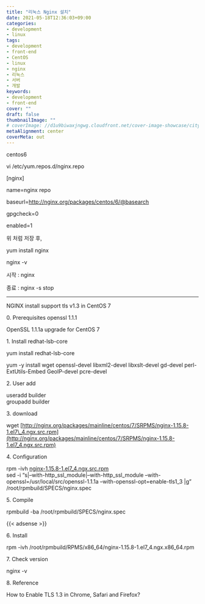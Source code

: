 ```yaml
---
title: "리눅스 Nginx 설치"
date: 2021-05-18T12:36:03+09:00
categories: 
- development
- linux
tags: 
- development
- front-end
- CentOS
- linux
- nginx
- 리눅스
- 서버
- 개발
keywords: 
- development
- front-end
cover: ""
draft: false
thumbnailImage: ""
# coverImage: //d1u9biwaxjngwg.cloudfront.net/cover-image-showcase/city.jpg
metaAlignment: center
coverMeta: out
---
```


centos6

vi /etc/yum.repos.d/nginx.repo

\[nginx\]

name=nginx repo

baseurl=http://nginx.org/packages/centos/6/@basearch

gpgcheck=0

enabled=1

위 처럼 저장 후, 

yum install nginx

nginx -v

시작 : nginx

종료 : nginx -s stop

---

NGINX install support tls v1.3 in CentOS 7  
  
  
0\. Prerequisites openssl 1.1.1  
  
OpenSSL 1.1.1a upgrade for CentOS 7  
  
  
  
1\. Install redhat-lsb-core  
  
yum install redhat-lsb-core  
  
yum -y install wget openssl-devel libxml2-devel libxslt-devel gd-devel perl-ExtUtils-Embed GeoIP-devel pcre-devel  
  
2\. User add  
  
useradd builder  
groupadd builder  
  
3\. download  
  
wget [http://nginx.org/packages/mainline/centos/7/SRPMS/nginx-1.15.8-1.el7\_4.ngx.src.rpm](http://nginx.org/packages/mainline/centos/7/SRPMS/nginx-1.15.8-1.el7_4.ngx.src.rpm)  
  
4\. Configuration  
  
rpm -ivh [nginx-1.15.8-1.el7\_4.ngx.src.rpm](http://nginx-1.15.8-1.el7_4.ngx.src.rpm)  
sed -i “s|–with-http\_ssl\_module|–with-http\_ssl\_module –with-openssl=/usr/local/src/openssl-1.1.1a –with-openssl-opt=enable-tls1\_3 |g” /root/rpmbuild/SPECS/nginx.spec  
  
5\. Compile  
  
rpmbuild -ba /root/rpmbuild/SPECS/nginx.spec 

{{< adsense >}}

  
6\. Install  
  
rpm -ivh /root/rpmbuild/RPMS/x86\_64/nginx-1.15.8-1.el7\_4.ngx.x86\_64.rpm  
  
7\. Check version  
  
nginx -v  
  
8\. Reference  
  
How to Enable TLS 1.3 in Chrome, Safari and Firefox?

